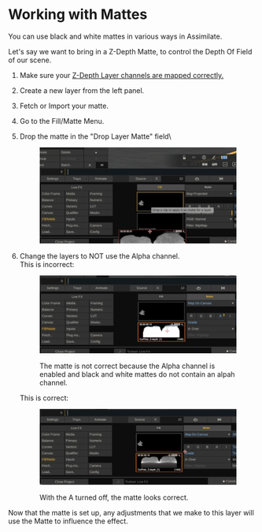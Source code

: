 # Working with Mattes

You can use black and white mattes in various ways in Assimilate.&#x20;

Let's say we want to bring in a Z-Depth Matte, to control the Depth Of Field of our scene.

1. Make sure your [Z-Depth Layer channels are mapped correctly.](re-map-exr-channels.md)
2. Create a new layer from the left panel.
3. Fetch or Import your matte.
4. Go to the Fill/Matte Menu.
5.  Drop the matte in the "Drop Layer Matte" field\


    <figure><img src="../.gitbook/assets/image (3).png" alt=""><figcaption></figcaption></figure>
6.  Change the layers to NOT use the Alpha channel. \
    This is incorrect:

    <figure><img src="../.gitbook/assets/image (5).png" alt=""><figcaption><p>The matte is not correct because the Alpha channel is enabled and black and white mattes do not contain an alpah channel.</p></figcaption></figure>

    This is correct:

    <figure><img src="../.gitbook/assets/image (6).png" alt=""><figcaption><p>With the A turned off, the matte looks correct.</p></figcaption></figure>



Now that the matte is set up, any adjustments that we make to this layer will use the Matte to influence the effect.&#x20;
